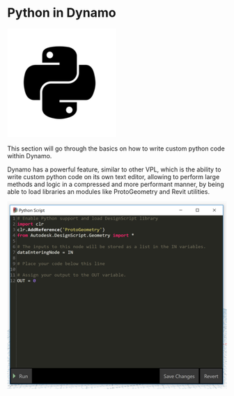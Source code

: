 # Python in Dynamo

![Python Icon](assets/00-Python-icon.png)

This section will go through the basics on how to write custom python code within Dynamo.

Dynamo has a powerful feature, similar to other VPL, which is the ability to write custom python code on its own text editor, allowing to perform large methods and logic in a compressed and more performant manner, by being able to load libraries an modules like ProtoGeometry and Revit utilities.

![Python text editor](assets/01-PythonEditor.png)

